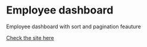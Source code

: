 # Employee dashboard

Employee dashboard with sort and pagination feauture

[Check the site here](https://employee-metromindz.netlify.app)
